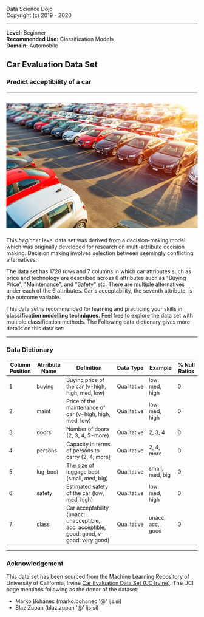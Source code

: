Data Science Dojo <br/>
Copyright (c) 2019 - 2020

---

**Level:** Beginner <br/>
**Recommended Use:** Classification Models<br/>
**Domain:** Automobile<br/> 

## Car Evaluation Data Set 

### Predict acceptibility of a car


---
![](1190.jpg)
---

This *beginner* level data set was derived from a decision-making model which was originally developed for research on multi-attribute decision making. 
Decision making involves selection between seemingly conflicting alternatives. 

The data set has 1728 rows and 7 columns in which car attributes such as price and technology are described across 6 attributes such as "Buying Price", "Maintenance", and "Safety" etc. There are multiple alternatives under each of the 6 attributes. Car's acceptability,
the seventh attribute, is the outcome variable.         

This data set is recommended for learning and practicing your skills in **classification modelling techniques**. Feel free to explore the data set with multiple 
classification methods. The Following data dictionary gives more details on this data set:

---

### Data Dictionary 

| Column   Position 	| Atrribute Name 	| Definition                                                                                	| Data Type   	| Example          	| % Null Ratios 	|
|-------------------	|----------------	|-------------------------------------------------------------------------------------------	|-------------	|------------------	|---------------	|
| 1                 	| buying         	| Buying price of the car (v-high, high, med, low)                                          	| Qualitative 	| low, med, high   	| 0             	|
| 2                 	| maint          	| Price of the maintenance of car (v-high, high, med, low)                                  	| Qualitative 	| low, med, high   	| 0             	|
| 3                 	| doors          	| Number of doors (2, 3, 4, 5-more)                                                         	| Qualitative 	| 2, 3, 4          	| 0             	|
| 4                 	| persons        	| Capacity in terms of persons to carry (2, 4, more)                                        	| Qualitative 	| 2, 4, more       	| 0             	|
| 5                 	| lug_boot       	| The size of luggage boot (small, med, big)                                                	| Qualitative 	| small, med, big  	| 0             	|
| 6                 	| safety         	| Estimated safety of the car (low, med, high)                                              	| Qualitative 	| low, med, high   	| 0             	|
| 7                 	| class          	| Car acceptability (unacc: unacceptible, acc: acceptible, good: good,   v-good: very good) 	| Qualitative 	| unacc, acc, good 	| 0             	|

---

### Acknowledgement

This data set has been sourced from the Machine Learning Repository of University of California, Irvine [Car Evaluation Data Set (UC Irvine)](https://archive.ics.uci.edu/ml/datasets/Car+Evaluation). The UCI page mentions following as the donor of the dataset:       

+ Marko Bohanec (marko.bohanec '@' ijs.si) 
+ Blaz Zupan (blaz.zupan '@' ijs.si)    




